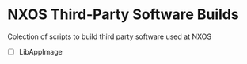 # NXOS Third-Party Software Builds
Colection of scripts to build third party software used at NXOS


- [ ] LibAppImage 
